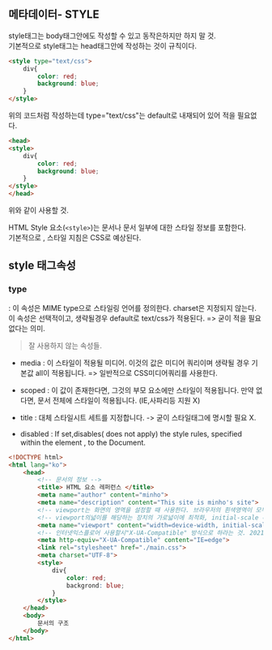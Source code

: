 ## 메타데이터- STYLE

style태그는 body태그안에도 작성할 수 있고 동작은하지만 하지 말 것. <br>
기본적으로 style태그는 head태그안에 작성하는 것이 규칙이다.
```html
<style type="text/css">
	div{
		color: red;
		background: blue;
	}
</style>
```

위의 코드처럼 작성하는데 type="text/css"는 default로 내재되어 있어 적을 필요없다.

```html
<head>
<style>
	div{
		color: red;
		background: blue;
	}
</style>
</head>
```

위와 같이 사용할 것.<br>


HTML Style 요소(```<style>```)는 문서나 문서 일부에 대한 스타일 정보를 포함한다. <br>
기본적으로 , 스타일 지침은 CSS로 예상된다.



## style 태그속성

### type
: 이 속성은 MIME type으로 스타일링 언어를 정의한다. charset은 지정되지 않는다. <br>
이 속성은 선택적이고, 생략될경우 default로 text/css가 적용된다. => 굳이 적을 필요 없다는 의미.

> 잘 사용하지 않는 속성들.

- media
: 이 스타일이 적용될 미디어. 이것의 값은 미디어 쿼리이며 생략될 경우 기본값 all이 적용됩니다. => 일반적으로 CSS미디어쿼리를 사용한다.

- scoped
: 이 값이 존재한다면, 그것의 부모 요소에만 스타일이 적용됩니다. 만약 없다면, 문서 전체에 스타일이 적용됩니다. (IE,사파리등 지원 X)

- title
: 대체 스타일시트 세트를 지정합니다. -> 굳이 스타일태그에 명시할 필요 X.

- disabled
: If set,disables( does not apply) the style rules, specified within the element , to the Document.


```html
<!DOCTYPE html>
<html lang="ko">
    <head>
        <!-- 문서의 정보 -->
        <title> HTML 요소 레퍼런스 </title>
        <meta name="author" content="minho">
        <meta name="description" content="This site is minho's site"> 
        <!-- viewport는 화면의 영역을 설정할 때 사용한다. 브라우저의 흰색영역이 모두 viewport 어떤방식으로선언할지 명시 -->
        <!-- viewport의넓이를 해당하는 장치의 가로넓이에 최적화, initial-scale 확대축소에 대해1.0배율-->
        <meta name="viewport" content="width=device-width, initial-scale=1.0">
        <!-- 인터넷익스플로어 사용할시"X-UA-Compatible" 방식으로 하라는 것. 2021 익스플로어 곧 폐지. -->
        <meta http-equiv="X-UA-Compatible" content="IE=edge"> 
        <link rel="stylesheet" href="./main.css">
        <meta charset="UTF-8">
        <style>
            div{
                color: red;
                backgrond: blue;
            }
        </style>
    </head>
    <body>
        문서의 구조
    </body>
</html>
```
